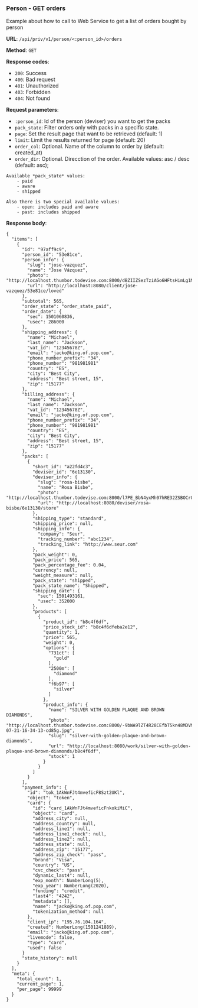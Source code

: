 ### Person - GET orders

Example about how to call to Web Service to get a list of orders bought by person

**URL**: `/api/priv/v1/person/<:person_id>/orders`

**Method**: `GET`

**Response codes**: 
* `200`: Success
* `400`: Bad request
* `401`: Unauthorized
* `403`: Forbidden
* `404`: Not found
  
**Request parameters**:
* `:person_id`: Id of the person (deviser) you want to get the packs
* `pack_state`: Filter orders only with packs in a specific state. 
* `page`: Set the result page that want to be retrieved (default: 1)
* `limit`: Limit the results returned for page (default: 20)
* `order_col`: Optional. Name of the column to order by (default: created_at)
* `order_dir`: Optional. Direcction of the order. Available values: asc / desc (default: asc);

```
Available *pack_state* values:
	- paid
	- aware
	- shipped
	
Also there is two special available values:
	- open: includes paid and aware
	- past: includes shipped
```

**Response body**:
```
{
  "items": [
	{
	  "id": "97aff9c9",
	  "person_id": "53e81ce",
	  "person_info": {
		"slug": "jose-vazquez",
		"name": "Jose Vázquez",
		"photo": "http://localhost.thumbor.todevise.com:8000/dBZIIZSezTziAGo6HFtsHimLg1M=/128x0//uploads/deviser/53e81ce/person.profile.cropped.59788309ac68f.jpg",
		"url": "http://localhost:8080/client/jose-vazquez/53e81ce/loved"
	  },
	  "subtotal": 565,
	  "order_state": "order_state_paid",
	  "order_date": {
		"sec": 1501060836,
		"usec": 286000
	  },
	  "shipping_address": {
		"name": "Michael",
		"last_name": "Jackson",
		"vat_id": "12345678Z",
		"email": "jacko@king.of.pop.com",
		"phone_number_prefix": "34",
		"phone_number": "981981981"
		"country": "ES",
		"city": "Best City",
		"address": "Best street, 15",
		"zip": "15177"
	  },
	  "billing_address": {
		"name": "Michael",
		"last_name": "Jackson",
		"vat_id": "12345678Z",
		"email": "jacko@king.of.pop.com",
		"phone_number_prefix": "34",
		"phone_number": "981981981"
		"country": "ES",
		"city": "Best City",
		"address": "Best street, 15",
		"zip": "15177"
	  },
	  "packs": [
		{
		  "short_id": "a22fd4c3",
		  "deviser_id": "6e13130",
		  "deviser_info": {
			"slug": "rosa-bisbe",
			"name": "Rosa Bisbe",
			"photo": "http://localhost.thumbor.todevise.com:8000/l7PE_BbN4yxMh07hRE32ZSBOCr0=/128x0//uploads/deviser/6e13130/profile.57d9197a27a8e.png",
			"url": "http://localhost:8080/deviser/rosa-bisbe/6e13130/store"
		  },
		  "shipping_type": "standard",
		  "shipping_price": null,
		  "shipping_info": {
			"company": "Seur",
			"tracking_number": "abc1234",
			"tracking_link": "http://www.seur.com"
		  },
		  "pack_weight": 0,
		  "pack_price": 565,
		  "pack_percentage_fee": 0.04,
		  "currency": null,
		  "weight_measure": null,
		  "pack_state": "shipped",
		  "pack_state_name": "Shipped",
		  "shipping_date": {
			"sec": 1501493161,
			"usec": 352000
		  },
		  "products": [
			{
			  "product_id": "b8c4f6df",
			  "price_stock_id": "b8c4f6dfeba2e12",
			  "quantity": 1,
			  "price": 565,
			  "weight": 0,
			  "options": {
				"731ct": [
				  "gold"
				],
				"2500m": [
				  "diamond"
				],
				"f6b97": [
				  "silver"
				]
			  },
			  "product_info": {
				"name": "SILVER WITH GOLDEN PLAQUE AND BROWN DIAMONDS",
				"photo": "http://localhost.thumbor.todevise.com:8000/-9bWA9lZT4R28CEfbT5kn48MDVM=//uploads/product/b8c4f6df/2016-07-21-16-34-13-cd85g.jpg",
				"slug": "silver-with-golden-plaque-and-brown-diamonds",
				"url": "http://localhost:8080/work/silver-with-golden-plaque-and-brown-diamonds/b8c4f6df",
				"stock": 1
			  }
			}
		  ]
		}
	  ],
	  "payment_info": {
		"id": "tok_1AkWnFJt4mveficF8Szt2UKl",
		"object": "token",
		"card": {
		  "id": "card_1AkWnFJt4mveficFnkokiMiC",
		  "object": "card",
		  "address_city": null,
		  "address_country": null,
		  "address_line1": null,
		  "address_line1_check": null,
		  "address_line2": null,
		  "address_state": null,
		  "address_zip": "15177",
		  "address_zip_check": "pass",
		  "brand": "Visa",
		  "country": "US",
		  "cvc_check": "pass",
		  "dynamic_last4": null,
		  "exp_month": NumberLong(5),
		  "exp_year": NumberLong(2020),
		  "funding": "credit",
		  "last4": "4242",
		  "metadata": [],
		  "name": "jacko@king.of.pop.com",
		  "tokenization_method": null
		},
		"client_ip": "195.76.104.164",
		"created": NumberLong(1501241889),
		"email": "jacko@king.of.pop.com",
		"livemode": false,
		"type": "card",
		"used": false
	  }
	  "state_history": null
	}
  ],
  "meta": {
	"total_count": 1,
	"current_page": 1,
	"per_page": 99999
  }
}
```


